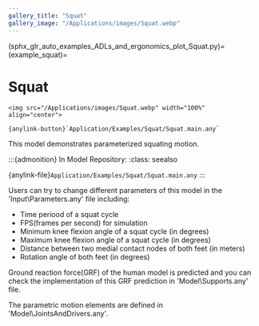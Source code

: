 ```yaml
---
gallery_title: "Squat"
gallery_image: "/Applications/images/Squat.webp"
---
```


(sphx_glr_auto_examples_ADLs_and_ergonomics_plot_Squat.py)=
(example_squat)=
# Squat

````{div} margin sd-text-center
<img src="/Applications/images/Squat.webp" width="100%" align="center">

{anylink-button}`Application/Examples/Squat/Squat.main.any`

````

This model demonstrates parameterized squating motion.

:::{admonition} In Model Repository:
:class: seealso

{anylink-file}`Application/Examples/Squat/Squat.main.any`
:::



Users can try to change different parameters of this model in the 'Input\Parameters.any' file including:

* Time periood of a squat cycle
* FPS(frames per second) for simulation
* Minimum knee flexion angle of a squat cycle (in degrees)
* Maximum knee flexion angle of a squat cycle (in degrees)
* Distance between two medial contact nodes of both feet (in meters)
* Rotation angle of both feet (in degrees)

Ground reaction force(GRF) of the human model is predicted and you can check the implementation of this GRF prediction in 'Model\Supports.any' file.

The parametric motion elements are defined in 'Model\JointsAndDrivers.any'.

